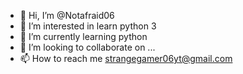 - 👋 Hi, I’m @Notafraid06
- 👀 I’m interested in learn python 3
- 🌱 I’m currently learning python
- 💞️ I’m looking to collaborate on ...
- 📫 How to reach me strangegamer06yt@gmail.com

<!---
Notafraid06/Notafraid06 is a ✨ special ✨ repository because its `README.md` (this file) appears on your GitHub profile.
You can click the Preview link to take a look at your changes.
--->

